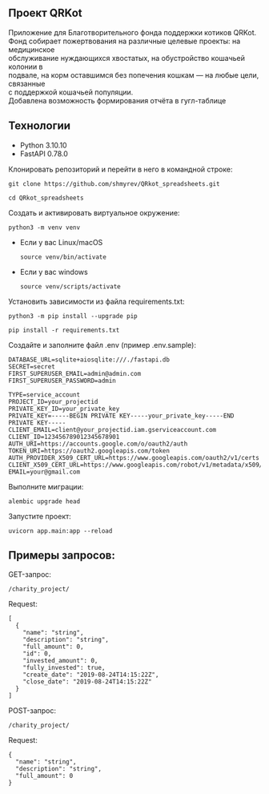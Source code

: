 ## Проект QRKot

Приложение для Благотворительного фонда поддержки котиков QRKot.  
Фонд собирает пожертвования на различные целевые проекты: на медицинское  
обслуживание нуждающихся хвостатых, на обустройство кошачьей колонии в  
подвале, на корм оставшимся без попечения кошкам — на любые цели, связанные  
с поддержкой кошачьей популяции.  
Добавлена возможность формирования отчёта в гугл-таблице  

## Технологии
* Python 3.10.10  
* FastAPI 0.78.0  

Клонировать репозиторий и перейти в него в командной строке:

```
git clone https://github.com/shmyrev/QRkot_spreadsheets.git
```

```
cd QRkot_spreadsheets
```

Cоздать и активировать виртуальное окружение:

```
python3 -m venv venv
```

* Если у вас Linux/macOS

    ```
    source venv/bin/activate
    ```

* Если у вас windows

    ```
    source venv/scripts/activate
    ```

Установить зависимости из файла requirements.txt:

```
python3 -m pip install --upgrade pip
```

```
pip install -r requirements.txt
```

Создайте и заполните файл .env (пример .env.sample):
```
DATABASE_URL=sqlite+aiosqlite:///./fastapi.db
SECRET=secret
FIRST_SUPERUSER_EMAIL=admin@admin.com
FIRST_SUPERUSER_PASSWORD=admin

TYPE=service_account
PROJECT_ID=your_projectid
PRIVATE_KEY_ID=your_private_key
PRIVATE_KEY=-----BEGIN PRIVATE KEY-----your_private_key-----END PRIVATE KEY-----
CLIENT_EMAIL=client@your_projectid.iam.gserviceaccount.com
CLIENT_ID=123456789012345678901
AUTH_URI=https://accounts.google.com/o/oauth2/auth
TOKEN_URI=https://oauth2.googleapis.com/token
AUTH_PROVIDER_X509_CERT_URL=https://www.googleapis.com/oauth2/v1/certs
CLIENT_X509_CERT_URL=https://www.googleapis.com/robot/v1/metadata/x509/client%40your_projectid=.iam.gserviceaccount.com
EMAIL=your@gmail.com
```

Выполните миграции:
```
alembic upgrade head 
```

Запустите проект:
```
uvicorn app.main:app --reload
```

## Примеры запросов:
GET-запрос:
```
/charity_project/
```

Request:
```
[
  {
    "name": "string",
    "description": "string",
    "full_amount": 0,
    "id": 0,
    "invested_amount": 0,
    "fully_invested": true,
    "create_date": "2019-08-24T14:15:22Z",
    "close_date": "2019-08-24T14:15:22Z"
  }
]
```

POST-запрос:
```
/charity_project/
```

Request:
```
{
  "name": "string",
  "description": "string",
  "full_amount": 0
}
```